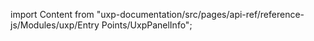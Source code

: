 
import Content from "uxp-documentation/src/pages/api-ref/reference-js/Modules/uxp/Entry Points/UxpPanelInfo";

<Content query="product=photoshop"/>
